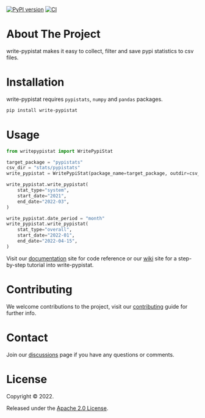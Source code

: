 [![PyPI version](https://badge.fury.io/py/write-pypistat.svg)](https://badge.fury.io/py/write-pypistat)
[![CI](https://github.com/veghdev/write-pypistat/workflows/CI/badge.svg?branch=main)](https://github.com/veghdev/write-pypistat/actions/workflows/ci.yml)


# About The Project

write-pypistat makes it easy to collect, filter and save pypi statistics to csv files.

# Installation

write-pypistat requires `pypistats`, `numpy` and `pandas` packages.

```sh
pip install write-pypistat
```

# Usage

```python
from writepypistat import WritePypiStat

target_package = "pypistats"
csv_dir = "stats/pypistats"
write_pypistat = WritePypiStat(package_name=target_package, outdir=csv_dir)

write_pypistat.write_pypistat(
    stat_type="system",
    start_date="2021",
    end_date="2022-03",
)

write_pypistat.date_period = "month"
write_pypistat.write_pypistat(
    stat_type="overall",
    start_date="2022-01",
    end_date="2022-04-15",
)
```

Visit our [documentation](https://veghdev.github.io/write-pypistat/) site for code reference or 
our [wiki](https://github.com/veghdev/write-pypistat/wiki/) site for a step-by-step tutorial into write-pypistat.

# Contributing

We welcome contributions to the project, visit our [contributing](https://github.com/veghdev/write-pypistat/blob/main/CONTRIBUTING.md) guide for further info.

# Contact

Join our [discussions](https://github.com/veghdev/write-pypistat/discussions) page if you have any questions or comments.

# License

Copyright © 2022.

Released under the [Apache 2.0 License](https://github.com/veghdev/write-pypistat/blob/main/LICENSE).
